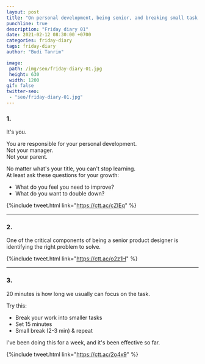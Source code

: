 ```yaml
---
layout: post
title: "On personal development, being senior, and breaking small task."
punchline: true
description: "Friday diary 01"
date: 2021-02-12 08:30:00 +0700
categories: friday-diary
tags: friday-diary
author: "Budi Tanrim"

image:
 path: /img/seo/friday-diary-01.jpg
 height: 630
 width: 1200
gif: false
twitter-seo: 
 - "seo/friday-diary-01.jpg"
---
```


### 1.
It's you.

You are responsible for your personal development.<br/>
Not your manager.<br/>
Not your parent.

No matter what's your title, you can't stop learning.<br/>
At least ask these questions for your growth:
- What do you feel you need to improve?
- What do you want to double down?

{%include tweet.html link="https://ctt.ac/cZIEq" %}

---

### 2.
One of the critical components of being a senior product designer is identifying the right problem to solve.

{%include tweet.html link="https://ctt.ac/o2z1H" %}

---

### 3.
20 minutes is how long we usually can focus on the task.

Try this:
- Break your work into smaller tasks
- Set 15 minutes
- Small break (2-3 min) & repeat

I've been doing this for a week, and it's been effective so far.

{%include tweet.html link="https://ctt.ac/2o4x9" %}
